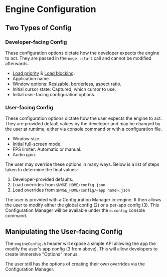 # Engine Configuration

## Two Types of Config

### Developer-facing Config

These configuration options dictate how the developer expects the engine to act.
They are passed in the `nwge::start` call and cannot be modified afterwards.

* [Load priority] & [Load blocking].
* Application name.
* Window options: Resizable, borderless, aspect ratio.
* Initial cursor state: Captured, which cursor to use.
* Initial user-facing configuration options.

### User-facing Config

These configuration options dictate how the user expects the engine to act. They
are provided default values by the developer and may be changed by the user at
runtime, either via console command or with a configuration file.

* Window size.
* Initial full-screen mode.
* FPS limiter: Automatic or manual.
* Audio gain.

The user may override these options in many ways. Below is a list of steps taken
to determine the final values:

1. Developer-provided defaults.
2. Load overrides from `$NWGE_HOME/config.json`
3. Load overrides from `$NWGE_HOME/config/<app name>.json`

The user is provided with a Configuration Manager in-engine. It then allows the
user to modify either the global config (2) or a per-app config (3). This
Configuration Manager will be available under the `e.config` console command.

## Manipulating the User-facing Config

The `engineConfig.h` header will expose a simple API allowing the app the modify
the user's app config (3 from above). This will allow developers to create
immersive "Options" menus.

The user still has the options of creating their own overrides via the
Configuration Manager.

[load priority]: DATA.MD#load-priority
[load blocking]: DATA.MD#blocking-loads
